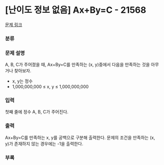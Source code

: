 # [난이도 정보 없음] Ax+By=C - 21568

[문제 링크](https://www.acmicpc.net/problem/21568)

### 분류


### 문제 설명

A, B, C가 주어졌을 때, Ax+By=C를 만족하는 (x, y)중에서 다음을 만족하는 것을 아무거나 찾아보자.

- x, y는 정수
- 1,000,000,000 ≤ x, y ≤ 1,000,000,000


### 입력

첫째 줄에 정수 A, B, C가 주어진다.

### 출력

Ax+By=C를 만족하는 x, y를 공백으로 구분해 출력한다. 문제의 조건을 만족하는 (x, y)가 존재하지 않는 경우에는 -1을 출력한다.

### 부록


